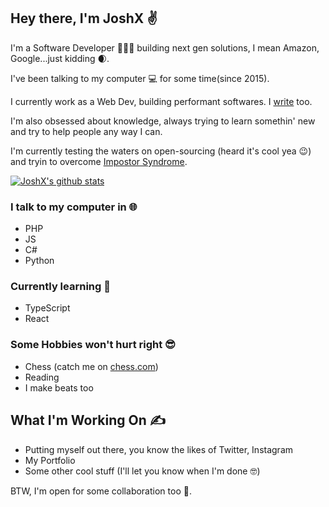 ## Hey there, I'm JoshX ✌️️️
I'm a Software Developer 👨🏼‍💻 building next gen solutions, I mean Amazon, Google...just kidding 🌒.

I've been talking to my computer 💻 for some time(since 2015).

I currently work as a Web Dev, building performant softwares. I [write](https://hashnode.com/@joshdev) too.

I'm also obsessed about knowledge, always trying to learn somethin' new and try to help people any way I can.

I'm currently testing the waters on open-sourcing (heard it's cool yea 😉) and tryin to overcome [Impostor Syndrome](https://en.wikipedia.org/wiki/Impostor_syndrome).

[![JoshX's github stats](https://github-readme-stats.vercel.app/api?username=jcalmcrasher&show_icons=true&title_color=fff&icon_color=79ff97&text_color=9f9f9f&bg_color=151515)](https://github.com/jcalmcrasher/github-readme-stats)

### I talk to my computer in 🌐
- PHP
- JS
- C#
- Python

### Currently learning 📖
- TypeScript
- React

### Some Hobbies won't hurt right 😎
- Chess (catch me on [chess.com](https://www.chess.com/member/joshxtreme))
- Reading
- I make beats too

## What I'm Working On ✍️
- Putting myself out there, you know the likes of Twitter, Instagram
 - My Portfolio
 - Some other cool stuff (I'll let you know when I'm done 🤓)

BTW, I'm open for some collaboration too 🤝.
